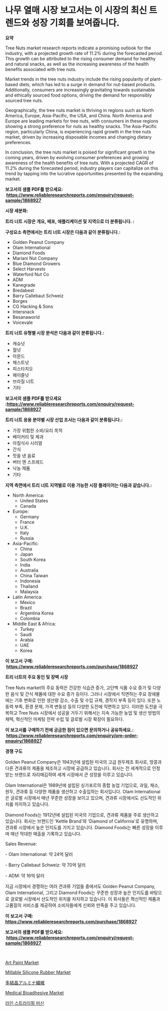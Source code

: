 <p><h1>나무 열매 시장 보고서는 이 시장의 최신 트렌드와 성장 기회를 보여줍니다.</h1></p><p><strong>요약</strong></p>
<p><p>Tree Nuts market research reports indicate a promising outlook for the industry, with a projected growth rate of 11.2% during the forecasted period. This growth can be attributed to the rising consumer demand for healthy and natural snacks, as well as the increasing awareness of the health benefits associated with tree nuts.</p><p>Market trends in the tree nuts industry include the rising popularity of plant-based diets, which has led to a surge in demand for nut-based products. Additionally, consumers are increasingly gravitating towards sustainable and ethically sourced food options, driving the demand for responsibly sourced tree nuts.</p><p>Geographically, the tree nuts market is thriving in regions such as North America, Europe, Asia-Pacific, the USA, and China. North America and Europe are leading markets for tree nuts, with consumers in these regions showing a strong preference for nuts as healthy snacks. The Asia-Pacific region, particularly China, is experiencing rapid growth in the tree nuts market, driven by increasing disposable incomes and changing dietary preferences.</p><p>In conclusion, the tree nuts market is poised for significant growth in the coming years, driven by evolving consumer preferences and growing awareness of the health benefits of tree nuts. With a projected CAGR of 11.2% during the forecasted period, industry players can capitalize on this trend by tapping into the lucrative opportunities presented by the expanding market.</p></p>
<p><strong>보고서의 샘플 PDF를 받으세요: &nbsp;<a href="https://www.reliableresearchreports.com/enquiry/request-sample/1868927">https://www.reliableresearchreports.com/enquiry/request-sample/1868927</a></strong></p>
<p><strong>시장 세분화:</strong></p>
<p><strong> 트리 너트 시장은 개요, 배포, 애플리케이션 및 지역으로 더 분류됩니다. :</strong></p>
<p><strong>구성요소 측면에서는 트리 너트 시장은 다음과 같이 분류됩니다.:</strong></p>
<p><ul><li>Golden Peanut Company</li><li>Olam International</li><li>Diamond Foods</li><li>Mariani Nut Company</li><li>Blue Diamond Growers</li><li>Select Harvests</li><li>Waterford Nut Co</li><li>ADM</li><li>Kanegrade</li><li>Bredabest</li><li>Barry Callebaut Schweiz</li><li>Borges</li><li>CG Hacking & Sons</li><li>Intersnack</li><li>Besanaworld</li><li>Voicevale</li></ul></p>
<p><strong> 트리 너트 유형별 시장 분석은 다음과 같이 분류됩니다.:</strong></p>
<p><ul><li>캐슈넛</li><li>월넛</li><li>아몬드</li><li>체스트넛</li><li>피스타치오</li><li>헤이즐넛</li><li>브라질 너트</li><li>기타</li></ul></p>
<p><strong>보고서의 샘플 PDF를 받으세요 :<a href="https://www.reliableresearchreports.com/enquiry/request-sample/1868927">https://www.reliableresearchreports.com/enquiry/request-sample/1868927</a></strong></p>
<p><strong> 트리 너트 응용 분야별 시장 산업 조사는 다음과 같이 분류됩니다.:</strong></p>
<p><ul><li>가장 위험한 소비/요리 목적</li><li>베이커리 및 제과</li><li>아침식사 시리얼</li><li>간식</li><li>맛을 낸 음료</li><li>버터 앤 스프레드</li><li>낙농 제품</li><li>기타</li></ul></p>
<p><strong>지역 측면에서 트리 너트 지역별로 이용 가능한 시장 플레이어는 다음과 같습니다.:</strong></p>
<p><ul>
    <li>
        North America:
        <ul>
            <li>United States</li>
            <li>Canada</li>
        </ul>
    </li>
    <li>
        Europe:
        <ul>
            <li>Germany</li>
            <li>France</li>
            <li>U.K.</li>
            <li>Italy</li>
            <li>Russia</li>
        </ul>
    </li>
    <li>
        Asia-Pacific:
        <ul>
            <li>China</li>
            <li>Japan</li>
            <li>South Korea</li>
            <li>India</li>
            <li>Australia</li>
            <li>China Taiwan</li>
            <li>Indonesia</li>
            <li>Thailand</li>
            <li>Malaysia</li>
        </ul>
    </li>
    <li>
        Latin America:
        <ul>
            <li>Mexico</li>
            <li>Brazil</li>
            <li>Argentina Korea</li>
            <li>Colombia</li>
        </ul>
    </li>
    <li>
        Middle East & Africa:
        <ul>
            <li>Turkey</li>
            <li>Saudi</li>
            <li>Arabia</li>
            <li>UAE</li>
            <li>Korea</li>
        </ul>
    </li>
    </ul></p>
<p><strong>이 보고서 구매: &nbsp;<a href="https://www.reliableresearchreports.com/purchase/1868927">https://www.reliableresearchreports.com/purchase/1868927</a></strong></p>
<p><strong>트리 너트의 주요 동인 및 장벽 시장</strong></p>
<p><p>Tree Nuts market의 주요 동력은 건강한 식습관 증가, 고단백 식품 수요 증가 및 다양한 음식 및 간식 제품에 대한 수요 증가 등이다. 그러나 시장에서 직면하는 주요 장애물에는 기후 변화로 인한 생산량 감소, 수출 및 수입 규제, 경작지 부족 등이 있다. 또한 노동력 부족, 환경 문제, 가격 변동성 등의 다양한 도전에 직면하고 있다. 이러한 도전을 극복하고 Tree Nuts 시장에서 성공을 거두기 위해서는 지속 가능한 농업 및 생산 방법의 채택, 혁신적인 마케팅 전략 수립 및 글로벌 시장 확장이 필요하다.</p></p>
<p><strong>이 보고서를 구매하기 전에 궁금한 점이 있으면 문의하거나 공유하세요.: &nbsp;<a href="https://www.reliableresearchreports.com/enquiry/pre-order-enquiry/1868927">https://www.reliableresearchreports.com/enquiry/pre-order-enquiry/1868927</a></strong></p>
<p><strong>경쟁 구도</strong></p>
<p><p>Golden Peanut Company은 1943년에 설립된 미국의 고급 원두제조 회사로, 땅콩과 다른 견과류의 제품을 제조하고 시장에 공급하고 있습니다. 회사는 전 세계적으로 인정받는 브랜드로 자리매김하여 세계 시장에서 큰 성장을 이루고 있습니다.</p><p>Olam International은 1989년에 설립된 싱가포르의 종합 농업 기업으로, 과일, 채소, 원두, 견과류 등 다양한 제품을 생산하고 수출입하는 회사입니다. Olam International은 글로벌 시장에서 매년 꾸준한 성장을 보이고 있으며, 견과류 시장에서도 선도적인 위치를 차지하고 있습니다.</p><p>Diamond Foods는 1912년에 설립된 미국의 기업으로, 견과류 제품을 주로 생산하고 있습니다. 회사는 브랜드인 'Kettle Brand'와 'Diamond of California'로 유명하며, 견과류 시장에서 높은 인지도를 가지고 있습니다. Diamond Foods는 빠른 성장을 이루며 매년 막대한 매출을 기록하고 있습니다.</p><p>Sales Revenue:</p><p>- Olam International: 약 24억 달러</p><p>- Barry Callebaut Schweiz: 약 70억 달러</p><p>- ADM: 약 16억 달러</p><p>지금 시장에서 경쟁하는 여러 견과류 기업들 중에서도 Golden Peanut Company, Olam International, 그리고 Diamond Foods는 꾸준한 성장과 높은 인지도를 바탕으로 글로벌 시장에서 선도적인 위치를 차지하고 있습니다. 이 회사들은 혁신적인 제품과 고품질의 서비스를 제공하여 소비자들에게 신뢰와 만족을 주고 있습니다.</p></p>
<p><strong>이 보고서 구매: &nbsp; <a href="https://www.reliableresearchreports.com/purchase/1868927">https://www.reliableresearchreports.com/purchase/1868927</a></strong></p>
<p><strong>보고서의 샘플 PDF를 받으세요: &nbsp;<a href="https://www.reliableresearchreports.com/enquiry/request-sample/1868927">https://www.reliableresearchreports.com/enquiry/request-sample/1868927</a></strong><strong></strong></p>
<p>&nbsp;</p>
<p><p><a href="https://github.com/rahu1506/Market-Research-Report-List-3/blob/main/art-paint-market.md">Art Paint Market</a></p><p><a href="https://issuu.com/reportprime-2/docs/millable-silicone-rubber-market-size-2030.pptx">Millable Silicone Rubber Market</a></p><p><a href="https://github.com/nxboeu02965442/Market-Research-Report-List-1/blob/main/90813653531.md">多結晶アルミナ繊維</a></p><p><a href="https://issuu.com/reportprime-2/docs/medical-bioadhesive-market-size-2030.pptx">Medical Bioadhesive Market</a></p><p><a href="https://github.com/mpodehpw07370073/Market-Research-Report-List-1/blob/main/80896423074.md">라인 스트라이핑 머신</a></p></p>